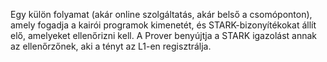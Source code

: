 Egy külön folyamat (akár online szolgáltatás, akár belső a csomóponton), amely fogadja a kairói programok kimenetét, és STARK-bizonyítékokat állít elő, amelyeket ellenőrizni kell. A Prover benyújtja a STARK igazolást annak az ellenőrzőnek, aki a tényt az L1-en regisztrálja.